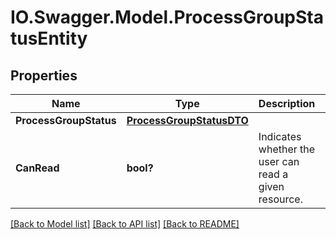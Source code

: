 # IO.Swagger.Model.ProcessGroupStatusEntity
## Properties

Name | Type | Description | Notes
------------ | ------------- | ------------- | -------------
**ProcessGroupStatus** | [**ProcessGroupStatusDTO**](ProcessGroupStatusDTO.md) |  | [optional] 
**CanRead** | **bool?** | Indicates whether the user can read a given resource. | [optional] 

[[Back to Model list]](../README.md#documentation-for-models) [[Back to API list]](../README.md#documentation-for-api-endpoints) [[Back to README]](../README.md)

